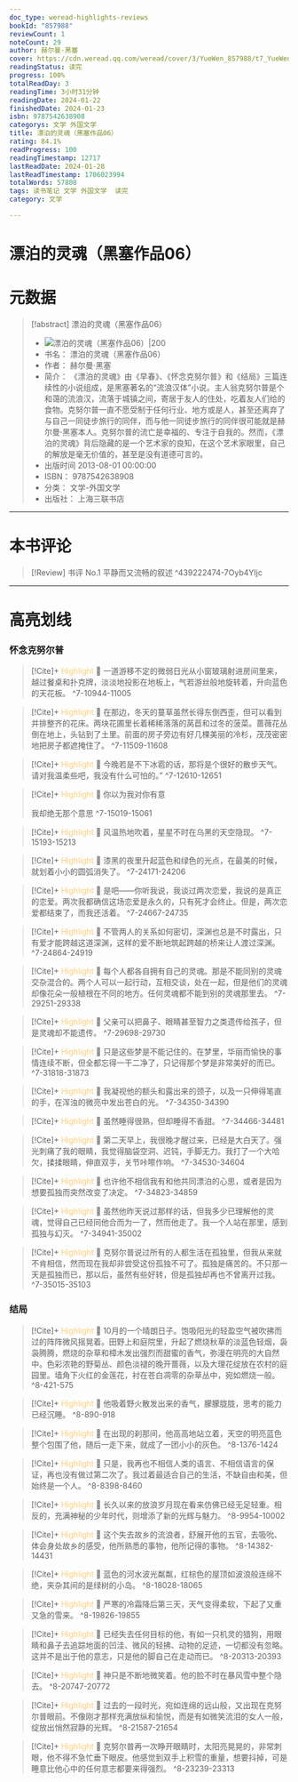 ```yaml
---
doc_type: weread-highlights-reviews
bookId: "857988"
reviewCount: 1
noteCount: 29
author: 赫尔曼·黑塞
cover: https://cdn.weread.qq.com/weread/cover/3/YueWen_857988/t7_YueWen_857988.jpg
readingStatus: 读完
progress: 100%
totalReadDay: 3
readingTime: 3小时31分钟
readingDate: 2024-01-22
finishedDate: 2024-01-23
isbn: 9787542638908
categorys: 文学 外国文学
title: 漂泊的灵魂（黑塞作品06）
rating: 84.1%
readProgress: 100
readingTimestamp: 12717
lastReadDate: 2024-01-28
lastReadTimestamp: 1706023994
totalWords: 57808
tags: 读书笔记 文学 外国文学  读完
category: 文学

---
```


# 漂泊的灵魂（黑塞作品06）

# 元数据
> [!abstract] 漂泊的灵魂（黑塞作品06）
> - ![ 漂泊的灵魂（黑塞作品06）|200](https://cdn.weread.qq.com/weread/cover/3/YueWen_857988/t7_YueWen_857988.jpg)
> - 书名： 漂泊的灵魂（黑塞作品06）
> - 作者： 赫尔曼·黑塞
> - 简介： 《漂泊的灵魂》由《早春》、《怀念克努尔普》和《结局》三篇连续性的小说组成，是黑塞著名的“流浪汉体”小说。主人翁克努尔普是个和蔼的流浪汉，流落于城镇之间，寄居于友人的住处，吃着友人们给的食物。克努尔普一直不愿受制于任何行业、地方或是人，甚至还离弃了与自己一同徒步旅行的同伴，而与他一同徒步旅行的同伴很可能就是赫尔曼·黑塞本人。克努尔普的流亡是幸福的、专注于自我的。然而，《漂泊的灵魂》背后隐藏的是一个艺术家的良知，在这个艺术家眼里，自己的解放是毫无价值的，甚至是没有道德可言的。
> - 出版时间 2013-08-01 00:00:00
> - ISBN： 9787542638908
> - 分类： 文学-外国文学
> - 出版社： 上海三联书店


---

# 本书评论

> [!Review] 书评 No.1 
> 平静而又流畅的叙述 
> ^439222474-7Oyb4YIjc



---

# 高亮划线

### 怀念克努尔普

> [!Cite]+ <span style="color: #ffce78;">Highlight</span>
> 📌 一道游移不定的微弱日光从小窗玻璃射进房间里来，越过餐桌和扑克牌，淡淡地投影在地板上，气若游丝般地旋转着，升向蓝色的天花板。
> ^7-10944-11005

> [!Cite]+ <span style="color: #ffce78;">Highlight</span>
> 📌 在那边，冬天的蔓草虽然长得东倒西歪，但可以看到并排整齐的花床。两块花圃里长着稀稀落落的莴苣和过冬的菠菜。蔷薇花丛倒在地上，头钻到了土里。前面的房子旁边有好几棵美丽的冷杉，茂茂密密地把房子都遮掩住了。
> ^7-11509-11608

> [!Cite]+ <span style="color: #ffce78;">Highlight</span>
> 📌 今晚若是不下冰雹的话，那将是个很好的散步天气。请对我温柔些吧，我没有什么可怕的。”
> ^7-12610-12651

> [!Cite]+ <span style="color: #ffce78;">Highlight</span>
> 📌 你以为我对你有意
>
>我却绝无那个意思
> ^7-15019-15061

> [!Cite]+ <span style="color: #ffce78;">Highlight</span>
> 📌 风温热地吹着，星星不时在乌黑的天空隐现。
> ^7-15193-15213

> [!Cite]+ <span style="color: #ffce78;">Highlight</span>
> 📌 漆黑的夜里升起蓝色和绿色的光点，在最美的时候，就划着小小的圆弧消失了。
> ^7-24171-24206

> [!Cite]+ <span style="color: #ffce78;">Highlight</span>
> 📌 是吧——你听我说，我谈过两次恋爱，我说的是真正的恋爱。两次我都确信这场恋爱是永久的，只有死才会终止。但是，两次恋爱都结束了，而我还活着。
> ^7-24667-24735

> [!Cite]+ <span style="color: #ffce78;">Highlight</span>
> 📌 不管两人的关系如何密切，深渊也总是不时露出，只有爱才能跨越这道深渊，这样的爱不断地筑起跨越的桥来让人渡过深渊。
> ^7-24864-24919

> [!Cite]+ <span style="color: #ffce78;">Highlight</span>
> 📌 每个人都各自拥有自己的灵魂。那是不能同别的灵魂交杂混合的。两个人可以一起行动，互相交谈，处在一起，但是他们的灵魂却像花朵一般植根在不同的地方。任何灵魂都不能到别的灵魂那里去。
> ^7-29251-29338

> [!Cite]+ <span style="color: #ffce78;">Highlight</span>
> 📌 父亲可以把鼻子、眼睛甚至智力之类遗传给孩子，但是灵魂却不能遗传。
> ^7-29698-29730

> [!Cite]+ <span style="color: #ffce78;">Highlight</span>
> 📌 只是这些梦是不能记住的。在梦里，华丽而愉快的事情连续不断，但全都忘得一干二净了，只记得那个梦是非常美好的而已。
> ^7-31818-31873

> [!Cite]+ <span style="color: #ffce78;">Highlight</span>
> 📌 我凝视他的额头和露出来的颈子，以及一只伸得笔直的手，在浑浊的微亮中发出苍白的光。
> ^7-34350-34390

> [!Cite]+ <span style="color: #ffce78;">Highlight</span>
> 📌 虽然睡得很熟，但却睡得不香甜。
> ^7-34466-34481

> [!Cite]+ <span style="color: #ffce78;">Highlight</span>
> 📌 第二天早上，我很晚才醒过来，已经是大白天了。强光刺痛了我的眼睛，我觉得脑袋空洞、迟钝，手脚无力。我打了一个大哈欠，揉揉眼睛，伸直双手，关节咔嚓作响。
> ^7-34530-34604

> [!Cite]+ <span style="color: #ffce78;">Highlight</span>
> 📌 也许他不相信我有和他共同漂泊的心思，或者是因为想要孤独而突然改变了决定。
> ^7-34823-34859

> [!Cite]+ <span style="color: #ffce78;">Highlight</span>
> 📌 虽然他昨天说过那样的话，但我多少已理解他的灵魂，觉得自己已经同他合而为一了，然而他走了。我一个人站在那里，感到孤独与幻灭。
> ^7-34941-35002

> [!Cite]+ <span style="color: #ffce78;">Highlight</span>
> 📌 克努尔普说过所有的人都生活在孤独里，但我从来就不肯相信，然而现在我却非尝受这份孤独不可了。孤独是痛苦的。不只那一天是孤独而已，那以后，虽然有些好转，但是孤独却再也不曾离开过我。
> ^7-35015-35103
### 结局

> [!Cite]+ <span style="color: #ffce78;">Highlight</span>
> 📌 10月的一个晴朗日子。饱吸阳光的轻盈空气被吹拂而过的阵阵微风摇晃着。田野上和庭院里，升起了燃烧秋草的淡蓝色轻烟，袅袅腾腾，燃烧的杂草和樟木发出强烈而甜蜜的香气，弥漫在明亮的大自然中。色彩浓艳的野菊丛、颜色淡褪的晚开蔷薇，以及大理花绽放在农村的庭园里。墙角下火红的金莲花，衬在苍白凋零的杂草丛中，宛如燃烧一般。
> ^8-421-575

> [!Cite]+ <span style="color: #ffce78;">Highlight</span>
> 📌 他吸着野火散发出来的香气，朦朦胧胧，思考的能力已经沉睡。
> ^8-890-918

> [!Cite]+ <span style="color: #ffce78;">Highlight</span>
> 📌 在出现的刹那间，他高高地站立着，天空的明亮蓝色整个包围了他，随后一走下来，就成了一团小小的灰色。
> ^8-1376-1424

> [!Cite]+ <span style="color: #ffce78;">Highlight</span>
> 📌 只是，我再也不相信人类的语言、不相信语言的保证，再也没有做过第二次了。我过着最适合自己的生活，不缺自由和美，但始终是一个人。
> ^8-8398-8460

> [!Cite]+ <span style="color: #ffce78;">Highlight</span>
> 📌 长久以来的放浪岁月现在看来仿佛已经无足轻重。相反的，充满神秘的少年时代，则增添了新的光辉与魅力。
> ^8-9954-10002

> [!Cite]+ <span style="color: #ffce78;">Highlight</span>
> 📌 这个失去故乡的流浪者，舒展开他的五官，去吸吮、体会身处故乡的感受，他所熟悉的事物，他所记得的事物。
> ^8-14382-14431

> [!Cite]+ <span style="color: #ffce78;">Highlight</span>
> 📌 蓝色的河水波光粼粼，红棕色的屋顶如波浪般连绵不绝，夹杂其间的是绿树的小岛。
> ^8-18028-18065

> [!Cite]+ <span style="color: #ffce78;">Highlight</span>
> 📌 严寒的冷霜降后第三天，天气变得柔软，下起了又重又急的雪来。
> ^8-19826-19855

> [!Cite]+ <span style="color: #ffce78;">Highlight</span>
> 📌 已经失去任何目标的他，有如一只机灵的猎狗，用眼睛和鼻子去追踪地面的凹洼、微风的轻拂、动物的足迹，一切都没有忽略。这并不是出于他的意志，只是他的脚自己在走动而已。
> ^8-20313-20393

> [!Cite]+ <span style="color: #ffce78;">Highlight</span>
> 📌 神只是不断地微笑着。他的脸不时在暴风雪中整个隐去。
> ^8-20747-20772

> [!Cite]+ <span style="color: #ffce78;">Highlight</span>
> 📌 过去的一段时光，宛如连绵的远山般，又出现在克努尔普眼前。不像刚才那样充满放纵和愉悦，而是有如微笑流泪的女人一般，绽放出悄然寂静的光辉。
> ^8-21587-21654

> [!Cite]+ <span style="color: #ffce78;">Highlight</span>
> 📌 克努尔普再一次睁开眼睛时，太阳亮晃晃的，非常刺眼，他不得不急忙垂下眼皮。他感觉到双手上积雪的重量，想要抖掉，可是睡意比他心中的任何意志都要来得强烈。
> ^8-23239-23313

